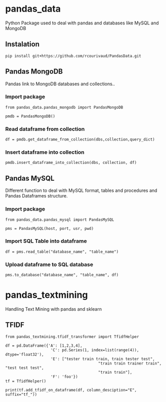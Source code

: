 # pandas_data
Python Package used to deal with pandas and databases like MySQL and MongoDB

## Instalation

```
pip install git+https://github.com/rcourivaud/PandasData.git
```

## Pandas MongoDB
Pandas link to MongoDB databases and collections..

### Import package
```
from pandas_data.pandas_mongodb import PandasMongoDB

pmdb = PandasMongoDB()
```

### Read dataframe from collection
```
df = pmdb.get_dataframe_from_collection(dbs,collection,query_dict)
```

### Insert dataframe into collection
```
pmdb.insert_dataframe_into_collection(dbs, collection, df)
```


## Pandas MySQL
Different function to deal with MySQL format, tables and procedures and Pandas Dataframes structure.

### Import package
```
from pandas_data.pandas_mysql import PandasMySQL

pms = PandasMySQL(host, port, usr, pwd)
```

### Import SQL Table into dataframe
```
df = pms.read_table("database_name", "table_name")
```

###  Upload dataframe to SQL database
```
pms.to_database("database_name", "table_name", df)
```

# pandas_textmining
Handling Text Mining with pandas and sklearn


## TFIDF

```
from pandas_textmining.tfidf_transformer import TfidfHelper

df = pd.DataFrame({'A': [1,2,3,4],
                    'C': pd.Series(1, index=list(range(4)), dtype='float32'),
                    'E': ["tester train train, train tester test",
                                         "train train trainer train", "test test test",
                                         "train train"],
                    'F': 'foo'})
tf = TfidfHelper()

print(tf.add_tfidf_on_dataframe(df, column_desciption="E", suffix="tf_"))

```
